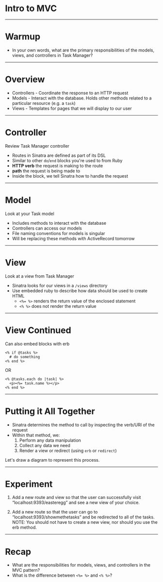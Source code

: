# Intro to MVC

---

# Warmup

* In your own words, what are the primary responsibilities of the models, views, and controllers in Task Manager?

---

# Overview

* Controllers - Coordinate the response to an HTTP request
* Models - Interact with the database. Holds other methods related to a particular resource (e.g. a `task`)
* Views - Templates for pages that we will display to our user

---

# Controller

Review Task Manager controller

* Routes in Sinatra are defined as part of its DSL
* Similar to other `do`/`end` blocks you're used to from Ruby
* **HTTP verb** the request is making to the route
* **path** the request is being made to
* Inside the block, we tell Sinatra how to handle the request

---

# Model

Look at your Task model

* Includes methods to interact with the database
* Controllers can access our models
* File naming conventions for models is singular
* Will be replacing these methods with ActiveRecord tomorrow

---

# View

Look at a view from Task Manager

* Sinatra looks for our views in a `/views` directory
* Use embedded ruby to describe how data should be used to create HTML
    * `<%= %>` renders the return value of the enclosed statement
    * `<% %>` does not render the return value

---

# View Continued

Can also embed blocks with erb

```erb
<% if @tasks %>
  # do something
<% end %>
```

OR

```erb
<% @tasks.each do |task| %>
  <p><%= task.name %></p>
<% end %>
```

---

# Putting it All Together

* Sinatra determines the method to call by inspecting the verb/URI of the request
* Within that method, we:
    1. Perform any data manipulation
    1. Collect any data we need
    1. Render a view or redirect (using `erb` or `redirect`)

Let's draw a diagram to represent this process.

---

# Experiment

1) Add a new route and view so that the user can successfully visit “localhost:9393/easteregg” and see a new view of your choice.

2) Add a new route so that the user can go to “localhost:9393/showmethetasks” and be redirected to all of the tasks. NOTE: You should not have to create a new view, nor should you use the erb method.

---

# Recap

* What are the responsibilities for models, views, and controllers in the MVC pattern?
* What is the difference between `<%= %>` and `<% %>`?
